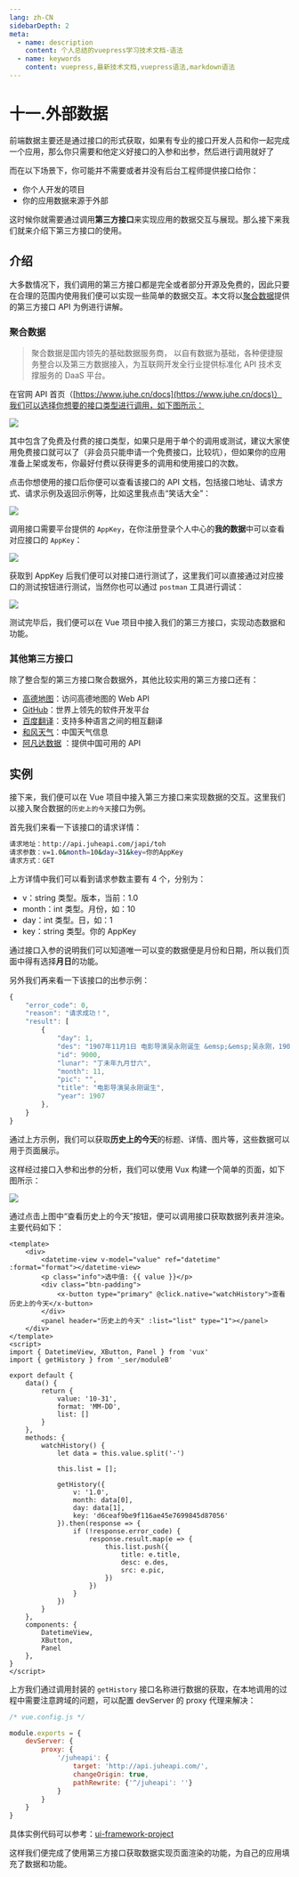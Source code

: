 ```yaml
---
lang: zh-CN
sidebarDepth: 2
meta:
  - name: description
    content: 个人总结的vuepress学习技术文档-语法
  - name: keywords
    content: vuepress,最新技术文档,vuepress语法,markdown语法
---
```


# 十一.外部数据

前端数据主要还是通过接口的形式获取，如果有专业的接口开发人员和你一起完成一个应用，那么你只需要和他定义好接口的入参和出参，然后进行调用就好了

而在以下场景下，你可能并不需要或者并没有后台工程师提供接口给你：

- 你个人开发的项目
- 你的应用数据来源于外部

这时候你就需要通过调用**第三方接口**来实现应用的数据交互与展现。那么接下来我们就来介绍下第三方接口的使用。

## 介绍

大多数情况下，我们调用的第三方接口都是完全或者部分开源及免费的，因此只要在合理的范围内使用我们便可以实现一些简单的数据交互。本文将以[聚合数据](https://www.juhe.cn/docs)提供的第三方接口 API 为例进行讲解。

### 聚合数据

> 聚合数据是国内领先的基础数据服务商， 以自有数据为基础，各种便捷服务整合以及第三方数据接入，为互联网开发全行业提供标准化 API 技术支撑服务的 DaaS 平台。

在官网 API 首页（[https://www.juhe.cn/docs](https://www.juhe.cn/docs)）我们可以选择你想要的接口类型进行调用，如下图所示：

![](https://user-gold-cdn.xitu.io/2018/9/16/165e11791a44f6ee?w=1331&h=680&f=png&s=128227)

其中包含了免费及付费的接口类型，如果只是用于单个的调用或测试，建议大家使用免费接口就可以了（非会员只能申请一个免费接口，比较坑），但如果你的应用准备上架或发布，你最好付费以获得更多的调用和使用接口的次数。

点击你想使用的接口后你便可以查看该接口的 API 文档，包括接口地址、请求方式、请求示例及返回示例等，比如这里我点击“笑话大全”：

![](https://user-gold-cdn.xitu.io/2018/9/16/165e122c43a04e11?w=994&h=645&f=png&s=105039)

调用接口需要平台提供的 `AppKey`，在你注册登录个人中心的**我的数据**中可以查看对应接口的 `AppKey`：

![](https://user-gold-cdn.xitu.io/2018/9/16/165e13bbbf50ff00?w=1384&h=466&f=png&s=93553)

获取到 AppKey 后我们便可以对接口进行测试了，这里我们可以直接通过对应接口的测试按钮进行测试，当然你也可以通过 `postman` 工具进行调试：

![](https://user-gold-cdn.xitu.io/2018/9/16/165e14381021f3dd?w=1163&h=678&f=png&s=112920)

测试完毕后，我们便可以在 Vue 项目中接入我们的第三方接口，实现动态数据和功能。

### 其他第三方接口

除了整合型的第三方接口聚合数据外，其他比较实用的第三方接口还有：

- [高德地图](https://lbs.amap.com/)：访问高德地图的 Web API
- [GitHub](https://developer.github.com/v3/)：世界上领先的软件开发平台
- [百度翻译](http://api.fanyi.baidu.com/api/trans/product/index)：支持多种语言之间的相互翻译
- [和风天气](https://www.heweather.com/documents/)：中国天气信息
- [阿凡达数据](https://www.avatardata.cn/Docs) ：提供中国可用的 API

## 实例

接下来，我们便可以在 Vue 项目中接入第三方接口来实现数据的交互。这里我们以接入聚合数据的`历史上的今天`接口为例。

首先我们来看一下该接口的请求详情：

```sh
请求地址：http://api.juheapi.com/japi/toh
请求参数：v=1.0&month=10&day=31&key=你的AppKey
请求方式：GET
```

上方详情中我们可以看到请求参数主要有 4 个，分别为：

- v：string 类型。版本，当前：1.0
- month：int 类型。月份，如：10
- day：int 类型。日，如：1
- key：string 类型。你的 AppKey

通过接口入参的说明我们可以知道唯一可以变的数据便是月份和日期，所以我们页面中得有选择**月日**的功能。

另外我们再来看一下该接口的出参示例：

```js
{
    "error_code": 0,
    "reason": "请求成功！",
    "result": [
        {
            "day": 1,
            "des": "1907年11月1日 电影导演吴永刚诞生 &emsp;&emsp;吴永刚，1907年11月1日生于江苏吴县。1932年后参加影片《三个摩登女性》、《母性之光》的拍摄工作。1934年在联华影片公司编导处女作《神女》，一举成名，...",
            "id": 9000,
            "lunar": "丁未年九月廿六",
            "month": 11,
            "pic": "",
            "title": "电影导演吴永刚诞生",
            "year": 1907
        },
    }
}
```

通过上方示例，我们可以获取**历史上的今天**的标题、详情、图片等，这些数据可以用于页面展示。

这样经过接口入参和出参的分析，我们可以使用 Vux 构建一个简单的页面，如下图所示：

![](https://user-gold-cdn.xitu.io/2018/9/16/165e2c1f6997c9cc?w=354&h=593&f=png&s=44709)

通过点击上图中“查看历史上的今天”按钮，便可以调用接口获取数据列表并渲染。主要代码如下：

```vue
<template>
    <div>
        <datetime-view v-model="value" ref="datetime" :format="format"></datetime-view>
        <p class="info">选中值: {{ value }}</p>
        <div class="btn-padding">
            <x-button type="primary" @click.native="watchHistory">查看历史上的今天</x-button>
        </div>
        <panel header="历史上的今天" :list="list" type="1"></panel>
    </div>
</template>
<script>
import { DatetimeView, XButton, Panel } from 'vux'
import { getHistory } from '_ser/moduleB'

export default {
    data() {
        return {
    	    value: '10-31',
    	    format: 'MM-DD',
    	    list: []
        }
    },
    methods: {
        watchHistory() {
            let data = this.value.split('-')

            this.list = [];

            getHistory({
            	v: '1.0',
            	month: data[0],
            	day: data[1],
            	key: 'd6ceaf9be9f116ae45e7699845d87056'
            }).then(response => {
                if (!response.error_code) {
                    response.result.map(e => {
                        this.list.push({
                            title: e.title,
                            desc: e.des,
                            src: e.pic,
                        })
                    })
                }
            })
        }
    },
    components: {
    	DatetimeView,
    	XButton,
    	Panel
    },
}
</script>
```

上方我们通过调用封装的 `getHistory` 接口名称进行数据的获取，在本地调用的过程中需要注意跨域的问题，可以配置 devServer 的 proxy 代理来解决：

```js
/* vue.config.js */

module.exports = {
    devServer: {
        proxy: {
            '/juheapi': {
                target: 'http://api.juheapi.com/',
                changeOrigin: true,
                pathRewrite: {'^/juheapi': ''}
            }
        }
    }
}
```

具体实例代码可以参考：[ui-framework-project](https://github.com/luozhihao/vue-project-code/tree/master/ui-framework-project)

这样我们便完成了使用第三方接口获取数据实现页面渲染的功能，为自己的应用填充了数据和功能。
